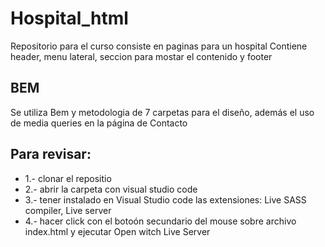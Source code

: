 # Hospital_html
Repositorio para el curso consiste en paginas para un hospital
Contiene header, menu lateral, seccion para mostar el contenido y footer

<h2>BEM</h2>
<p>Se utiliza Bem y metodologia de 7 carpetas para el diseño, además el uso de media queries en la página de Contacto</p>

<h2>Para revisar:</h2>
<ul>
<li>1.- clonar el repositio</li>
<li>2.- abrir la carpeta con visual studio code</li>
<li>3.- tener instalado en Visual Studio code las extensiones: Live SASS compiler, Live server</li>
<li>4.- hacer click con el botoón secundario del mouse sobre archivo index.html y ejecutar Open witch Live Server</li>
</ul>
